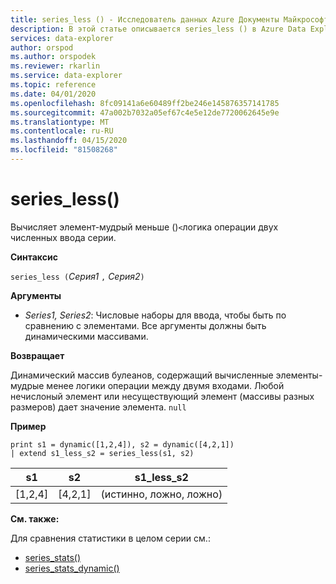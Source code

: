 ```yaml
---
title: series_less () - Исследователь данных Azure Документы Майкрософт
description: В этой статье описывается series_less () в Azure Data Explorer.
services: data-explorer
author: orspod
ms.author: orspodek
ms.reviewer: rkarlin
ms.service: data-explorer
ms.topic: reference
ms.date: 04/01/2020
ms.openlocfilehash: 8fc09141a6e60489ff2be246e145876357141785
ms.sourcegitcommit: 47a002b7032a05ef67c4e5e12de7720062645e9e
ms.translationtype: MT
ms.contentlocale: ru-RU
ms.lasthandoff: 04/15/2020
ms.locfileid: "81508268"
---
```

# <a name="series_less"></a>series_less()

Вычисляет элемент-мудрый меньше ()`<`логика операции двух численных ввода серии.

**Синтаксис**

`series_less (`*Серия1* `,` *Серия2*`)`

**Аргументы**

* *Series1, Series2*: Числовые наборы для ввода, чтобы быть по сравнению с элементами. Все аргументы должны быть динамическими массивами. 

**Возвращает**

Динамический массив булеанов, содержащий вычисленные элементы-мудрые менее логики операции между двумя входами. Любой нечислоный элемент или несуществующий элемент (массивы разных размеров) дает значение элемента. `null`

**Пример**

```kusto
print s1 = dynamic([1,2,4]), s2 = dynamic([4,2,1])
| extend s1_less_s2 = series_less(s1, s2)
```

|s1|s2|s1_less_s2|
|---|---|---|
|[1,2,4]|[4,2,1]|(истинно, ложно, ложно)|

**См. также:**

Для сравнения статистики в целом серии см.:
* [series_stats()](series-statsfunction.md)
* [series_stats_dynamic()](series-stats-dynamicfunction.md)